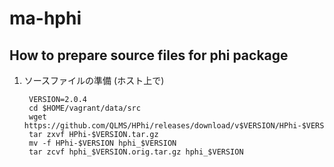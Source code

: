 # ma-hphi

## How to prepare source files for phi package

1. ソースファイルの準備 (ホスト上で)

        VERSION=2.0.4
        cd $HOME/vagrant/data/src
        wget https://github.com/QLMS/HPhi/releases/download/v$VERSION/HPhi-$VERSION.tar.gz
        tar zxvf HPhi-$VERSION.tar.gz
        mv -f HPhi-$VERSION hphi_$VERSION
        tar zcvf hphi_$VERSION.orig.tar.gz hphi_$VERSION
